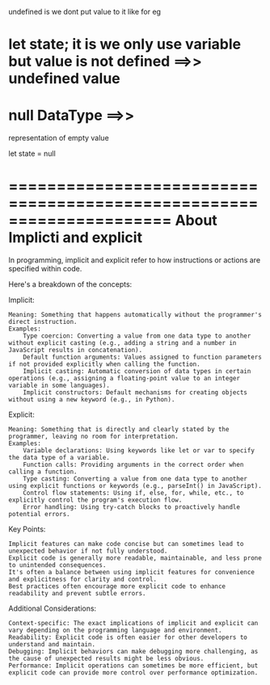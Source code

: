undefined is  we dont put value to it 
like for eg 

let  state;
it is we only use variable but value is not defined ==>> undefined  value
===============================================================================


null DataType ==>>
===================    

representation of empty value 



let state = null




=====================================================================
About Implicti and explicit
===============================
In programming, implicit and explicit refer to how instructions or actions are specified within code.

Here's a breakdown of the concepts:

Implicit:

    Meaning: Something that happens automatically without the programmer's direct instruction.
    Examples:
        Type coercion: Converting a value from one data type to another without explicit casting (e.g., adding a string and a number in JavaScript results in concatenation).
        Default function arguments: Values assigned to function parameters if not provided explicitly when calling the function.
        Implicit casting: Automatic conversion of data types in certain operations (e.g., assigning a floating-point value to an integer variable in some languages).
        Implicit constructors: Default mechanisms for creating objects without using a new keyword (e.g., in Python).

Explicit:

    Meaning: Something that is directly and clearly stated by the programmer, leaving no room for interpretation.
    Examples:
        Variable declarations: Using keywords like let or var to specify the data type of a variable.
        Function calls: Providing arguments in the correct order when calling a function.
        Type casting: Converting a value from one data type to another using explicit functions or keywords (e.g., parseInt() in JavaScript).
        Control flow statements: Using if, else, for, while, etc., to explicitly control the program's execution flow.
        Error handling: Using try-catch blocks to proactively handle potential errors.

Key Points:

    Implicit features can make code concise but can sometimes lead to unexpected behavior if not fully understood.
    Explicit code is generally more readable, maintainable, and less prone to unintended consequences.
    It's often a balance between using implicit features for convenience and explicitness for clarity and control.
    Best practices often encourage more explicit code to enhance readability and prevent subtle errors.

Additional Considerations:

    Context-specific: The exact implications of implicit and explicit can vary depending on the programming language and environment.
    Readability: Explicit code is often easier for other developers to understand and maintain.
    Debugging: Implicit behaviors can make debugging more challenging, as the cause of unexpected results might be less obvious.
    Performance: Implicit operations can sometimes be more efficient, but explicit code can provide more control over performance optimization.





